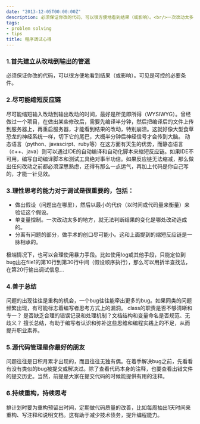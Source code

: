 ```yaml
---
date: "2013-12-05T00:00:00Z"
description: 必须保证你改的代码，可以很方便地看到结果（或影响）。<br/>一次改动太多的地方，就无法判断结果的变化是哪处改动造成的。<br/>- 分离有问题的部分，做手术的创口尽可能小。<br/>问题的出现往往是重构的机会，一个bug往往能牵出更多的bug。
tags:
- problem solving
- tips
title: 程序调试心得
---
```


### 1.首先建立从改动到输出的管道

必须保证你改的代码，可以很方便地看到结果（或影响）。可见是可控的必要条件。

### 2.尽可能缩短反应链

尽可能缩短输入改动到输出改动的时间，最好是所见即所得（WYSIWYG）。曾经做过一个项目，在做出某些修改后，需要先编译半分钟，然后把编译后的文件上传到服务器上，再重启服务器，才能看到结果的改动，特别崩溃。这就好像大型食草恐龙的神经系统一样，切下它的尾巴，大概半分钟后神经信号才会传到大脑。 动态语言（python、javascirpt、ruby等）在这方面有天生的优势，而静态语言（c++、java）则可以通过IDE的自动编译和自动化脚本来缩短反应链。如果IDE不可用，编写自动编译脚本和测试工具绝对事半功倍。如果反应链无法缩减，那么做出任何改动之前都必须深思熟虑，还得有那么一点运气，再加上代码是你自己写的，才能一针见效。

### 3.理性思考的能力对于调试是很重要的，包括：

- 做出假设（问题出在哪里），然后以最小的代价（以时间或代码量来衡量）来验证这个假设。
- 单变量控制。一次改动太多的地方，就无法判断结果的变化是哪处改动造成的。
- 分离有问题的部分，做手术的创口尽可能小。这和上面提到的缩短反应链是一脉相承的。

极端情况下，也可以合理使用暴力手段。比如使用log或其他手段，只能定位到bug出在file1的第10行到第30行中间（假设顺序执行），那么可以用折半查找法，在第20行输出调试信息...

### 4.善于总结

问题的出现往往是重构的机会，一个bug往往能牵出更多的bug。如果同类的问题频繁出现，有可能标志着编写者思考方式上的漏洞。 class的职责是否不够清晰和专一？ 是否缺乏合理的错误记录和处理机制？文档结构和变量命名是否规范、无歧义？ 擅长总结，有助于编写者认识和弥补这些思维和编程实践上的不足，从而提升职业素养。

### 5.源代码管理是你最好的朋友

问题往往是日积月累才出现的，而且往往无独有偶。在着手解决bug之前，先看看有没有类似的bug被提交或解决过。除了查看代码本身的注释，也要查看出错文件的提交历史。当然，前提是大家在提交代码的时候能提供有用的注释。

### 6.持续重构，持续思考

排计划时要为重构预留出时间，定期做代码质量的改善，比如每周抽出1天时间来重构、写注释和说明文档。这有助于减少技术债务，提升编程能力。